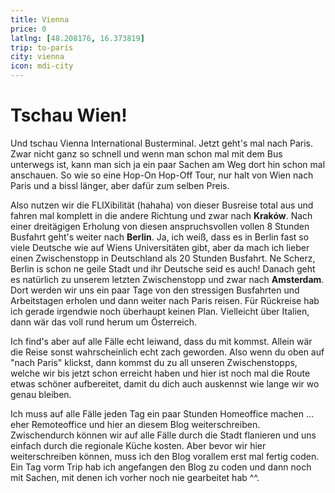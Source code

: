 ```yaml
---
title: Vienna
price: 0
latlng: [48.208176, 16.373819]
trip: to-paris
city: vienna
icon: mdi-city
---
```


# Tschau Wien!

Und tschau Vienna International Busterminal. Jetzt geht's mal nach Paris. Zwar nicht ganz so schnell und wenn man schon mal mit dem Bus unterwegs ist, kann man sich ja ein paar Sachen am Weg dort hin schon mal anschauen. So wie so eine Hop-On Hop-Off Tour, nur halt von Wien nach Paris und a bissl länger, aber dafür zum selben Preis.

Also nutzen wir die FLIXibilität (hahaha) von dieser Busreise total aus und fahren mal komplett in die andere Richtung und zwar nach **Kraków**. Nach einer dreitägigen Erholung von diesen anspruchsvollen vollen 8 Stunden Busfahrt geht's weiter nach **Berlin**. Ja, ich weiß, dass es in Berlin fast so viele Deutsche wie auf Wiens Universitäten gibt, aber da mach ich lieber einen Zwischenstopp in Deutschland als 20 Stunden Busfahrt. Ne Scherz, Berlin is schon ne geile Stadt und ihr Deutsche seid es auch! Danach geht es natürlich zu unserem letzten Zwischenstopp und zwar nach **Amsterdam**. Dort werden wir uns ein paar Tage von den stressigen Busfahrten und Arbeitstagen erholen und dann weiter nach Paris reisen. Für Rückreise hab ich gerade irgendwie noch überhaupt keinen Plan. Vielleicht über Italien, dann wär das voll rund herum um Österreich.

Ich find's aber auf alle Fälle echt leiwand, dass du mit kommst. Allein wär die Reise sonst wahrscheinlich echt zach geworden. Also wenn du oben auf "nach Paris" klickst, dann kommst du zu all unseren Zwischenstopps, welche wir bis jetzt schon erreicht haben und hier ist noch mal die Route etwas schöner aufbereitet, damit du dich auch auskennst wie lange wir wo genau bleiben.

<TripTimeline class="mt-10 mb-10" />

Ich muss auf alle Fälle jeden Tag ein paar Stunden Homeoffice machen ... eher Remoteoffice und hier an diesem Blog weiterschreiben. Zwischendurch können wir auf alle Fälle durch die Stadt flanieren und uns einfach durch die regionale Küche kosten. Aber bevor wir hier weiterschreiben können, muss ich den Blog vorallem erst mal fertig coden. Ein Tag vorm Trip hab ich angefangen den Blog zu coden und dann noch mit Sachen, mit denen ich vorher noch nie gearbeitet hab ^^.